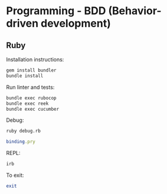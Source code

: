 # Programming - BDD (Behavior-driven development)

## Ruby
Installation instructions:
```bash
gem install bundler
bundle install
```
Run linter and tests:
```bash
bundle exec rubocop
bundle exec reek
bundle exec cucumber
```
Debug:

```bash
ruby debug.rb
```
```ruby
binding.pry
```

REPL:
```bash
irb
```
To exit:
```ruby
exit
```
